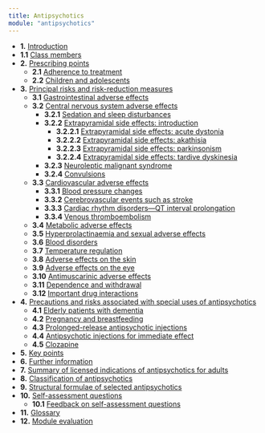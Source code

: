```yaml
---
title: Antipsychotics
module: "antipsychotics"
---
```


 * **1.** [Introduction](CON155606_2)
 * **1.1** [Class members](CON155606_3)
 * **2.** [Prescribing points](CON155606_4)
	 + **2.1** [Adherence to treatment](CON155606_5)
	 + **2.2** [Children and adolescents](CON155606_6)
 * **3.** [Principal risks and risk-reduction measures](CON155606_7)
	 + **3.1** [Gastrointestinal adverse effects](CON155606_8)
	 + **3.2** [Central nervous system adverse effects](CON143740_9)
		 - **3.2.1** [Sedation and sleep disturbances](CON155606_10)
		 - **3.2.2** [Extrapyramidal side effects: introduction](CON155606_11)
			 * **3.2.2.1** [Extrapyramidal side effects: acute dystonia](CON155606_12)
			 * **3.2.2.2** [Extrapyramidal side effects: akathisia](CON155606_13)
			 * **3.2.2.3** [Extrapyramidal side effects: parkinsonism](CON155606_14)
			 * **3.2.2.4** [Extrapyramidal side effects: tardive dyskinesia](CON155606_15)
		 - **3.2.3** [Neuroleptic malignant syndrome](CON155606_16)
		 - **3.2.4** [Convulsions](CON155606_17)
	 + **3.3** [Cardiovascular adverse effects](CON155606_18)
		 - **3.3.1** [Blood pressure changes](CON155606_19)
		 - **3.3.2** [Cerebrovascular events such as stroke](CON155606_20)
		 - **3.3.3** [Cardiac rhythm disorders—QT interval prolongation](CON155606_21)
		 - **3.3.4** [Venous thromboembolism](CON155606_21)
	 + **3.4** [Metabolic adverse effects](CON155606_23)
	 + **3.5** [Hyperprolactinaemia and sexual adverse effects](CON155606_24)
	 + **3.6** [Blood disorders](CON155606_25)
	 + **3.7** [Temperature regulation](CON155606_26)
	 + **3.8** [Adverse effects on the skin](CON155606_27)
	 + **3.9** [Adverse effects on the eye](CON155606_28)
	 + **3.10** [Antimuscarinic adverse effects](CON155606_29)
	 + **3.11** [Dependence and withdrawal](CON155606_30)
	 + **3.12** [Important drug interactions](CON155606_31)
 * **4.** [Precautions and risks associated with special uses of antipsychotics](CON155606_32)
	 + **4.1** [Elderly patients with dementia](CON155606_33)
	 + **4.2** [Pregnancy and breastfeeding](CON155606_34)
	 + **4.3** [Prolonged-release antipsychotic injections](CON155606_35)
	 + **4.4** [Antipsychotic injections for immediate effect](CON155606_36)
	 + **4.5** [Clozapine](CON155606_37)
 * **5.** [Key points](CON155606_38)
 * **6.** [Further information](CON155606_39)
 * **7.** [Summary of licensed indications of antipsychotics for adults](CON155606_40)
 * **8.** [Classification of antipsychotics](CON155606_41)
 * **9.** [Structural formulae of selected antipsychotics](CON155606_42)
 * **10.** [Self-assessment questions](CON155606_43)
	 + **10.1** [Feedback on self-assessment questions](CON155606_44)
 * **11.** [Glossary](CON155606_45)
 * **12.** [Module evaluation](CON155606_46)
